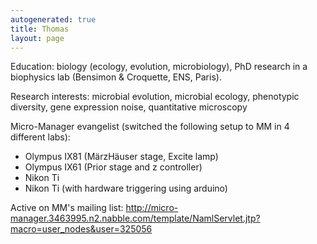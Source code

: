 ```yaml
---
autogenerated: true
title: Thomas
layout: page
---
```


Education: biology (ecology, evolution, microbiology), PhD research in a
biophysics lab (Bensimon & Croquette, ENS, Paris).

Research interests: microbial evolution, microbial ecology, phenotypic
diversity, gene expression noise, quantitative microscopy

Micro-Manager evangelist (switched the following setup to MM in 4
different labs):

-   Olympus IX81 (MärzHäuser stage, Excite lamp)
-   Olympus IX61 (Prior stage and z controller)
-   Nikon Ti
-   Nikon Ti (with hardware triggering using arduino)

Active on MM's mailing list:
<http://micro-manager.3463995.n2.nabble.com/template/NamlServlet.jtp?macro=user_nodes&user=325056>
